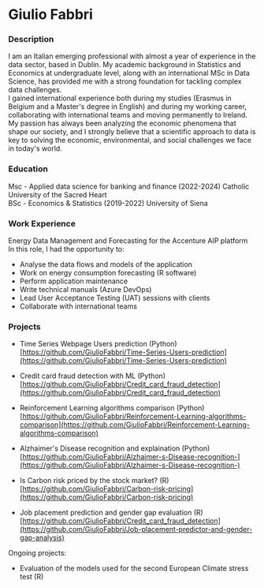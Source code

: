 # Giulio Fabbri

### Description
I am an Italian emerging professional with almost a year of experience in the data sector, based in Dublin. My academic background in Statistics and Economics at undergraduate level, along with an international MSc in Data Science, has provided me with a strong foundation for tackling complex data challenges.  
I gained international experience both during my studies (Erasmus in Belgium and a Master's degree in English) and during my working career, collaborating with international teams and moving permanently to Ireland.   
My passion has always been analyzing the economic phenomena that shape our society, and I strongly believe that a scientific approach to data is key to solving the economic, environmental, and social challenges we face in today's world.   

### Education
Msc - Applied data science for banking and finance (2022-2024) Catholic University of the Sacred Heart  
BSc - Economics & Statistics (2019-2022) University of Siena

### Work Experience
Energy Data Management and Forecasting for the Accenture AIP platform  
In this role, I had the opportunity to:  
 - Analyse the data flows and models of the application  
 - Work on energy consumption forecasting (R software)  
 - Perform application maintenance  
 - Write technical manuals (Azure DevOps)  
 - Lead User Acceptance Testing (UAT) sessions with clients  
 - Collaborate with international teams

### Projects
- Time Series Webpage Users prediction (Python)  
  [https://github.com/GiulioFabbri/Time-Series-Users-prediction](https://github.com/GiulioFabbri/Time-Series-Users-prediction)
- Credit card fraud detection with ML (Python)  
  [https://github.com/GiulioFabbri/Credit_card_fraud_detection](https://github.com/GiulioFabbri/Credit_card_fraud_detection)
- Reinforcement Learning algorithms comparison (Python)  
  [https://github.com/GiulioFabbri/Reinforcement-Learning-algorithms-comparison](https://github.com/GiulioFabbri/Reinforcement-Learning-algorithms-comparison)
- Alzhaimer's Disease recognition and explaination (Python)  
  [https://github.com/GiulioFabbri/Alzhaimer-s-Disease-recognition-](https://github.com/GiulioFabbri/Alzhaimer-s-Disease-recognition-)
  
- Is Carbon risk priced by the stock market? (R)  
  [https://github.com/GiulioFabbri/Carbon-risk-pricing](https://github.com/GiulioFabbri/Carbon-risk-pricing)
- Job placement prediction and gender gap evaluation (R)  
  [https://github.com/GiulioFabbri/Credit_card_fraud_detection](https://github.com/GiulioFabbri/Job-placement-predictor-and-gender-gap-analysis)

Ongoing projects:
- Evaluation of the models used for the second European Climate stress test (R)



